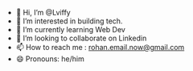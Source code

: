 - 👋 Hi, I’m @Lviffy
- 👀 I’m interested in building tech.
- 🌱 I’m currently learning Web Dev
- 💞️ I’m looking to collaborate on Linkedin
- 📫 How to reach me : rohan.email.now@gmail.com
- 😄 Pronouns: he/him

<!---
Lviffy/Lviffy is a ✨ special ✨ repository because its `README.md` (this file) appears on your GitHub profile.
You can click the Preview link to take a look at your changes.
--->
